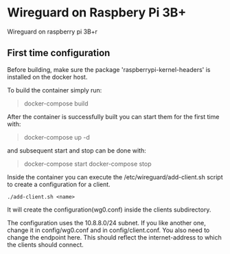 # Wireguard on Raspbery Pi 3B+
Wireguard on raspberry pi 3B+r

## First time configuration

Before building, make sure the package 'raspberrypi-kernel-headers' is installed
on the docker host.

To build the container simply run:

>docker-compose build 

After the container is successfully built you can start them for the first 
time with:

>docker-compose up -d

and subsequent start and stop can be done with:

>docker-compose start
>docker-compose stop

Inside the container you can execute the /etc/wireguard/add-client.sh script to 
create a configuration for a client. 
	
	./add-client.sh <name>

It will create the configuration(wg0.conf) inside the clients subdirectory.

The configuration uses the 10.8.8.0/24 subnet. If you like another one, change
it in config/wg0.conf and in config/client.conf. You also need to change the 
endpoint here. This should reflect the internet-address to which the clients 
should connect.

